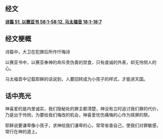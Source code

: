 ## 经文
[**诗篇 51, 以赛亚书 58:1-58:12, 马太福音 18:1-18:7**](https://www.biblegateway.com/passage/?search=Psalm%2051;%20Isaiah%2058:1-12;%20Matthew%2018:1-7)

## 经文梗概

诗篇中，大卫在犯罪后所作忏悔诗

以赛亚书中，以赛亚奉神的命斥责伪善的禁食，只有虔诚的外表，却无怜悯人的心。

马太福音中记载耶稣的话说到，人要回转成为小孩子的样式，才能进天国。

## 话中亮光

神喜爱的是内里诚实，我们隐秘处的罪主都清楚，神没有立时追讨我们罪的代价，乃是出于怜悯，为要给我们悔改的机会，神喜爱忧伤痛悔的心作为赎罪的祭。

耶稣说要谦卑像小孩子，求神给我们谦卑的心，常常省查自己，使我们对罪敏感，常行在神的道上。
